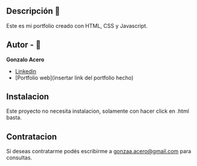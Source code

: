 ## Descripción 👀

Este es mi portfolio creado con HTML, CSS y Javascript.

## Autor - 🎵
**Gonzalo Acero**

* [Linkedin](https://www.linkedin.com/in/gonzalo-acero/)
* [Portfolio web](insertar link del portfolio hecho)

## Instalacion

Este proyecto no necesita instalacion, solamente con hacer click en .html basta.

## Contratacion

Si deseas contratarme podés escribirme a gonzaa.acero@gmail.com para consultas.

